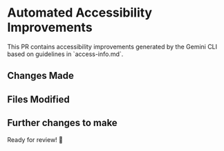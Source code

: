 # Automated Accessibility Improvements

This PR contains accessibility improvements generated by the Gemini CLI based on guidelines in \`access-info.md\`.

## Changes Made
<!-- Note the specific changes and reference the file the change was made in. Describe how they make the script more accessible. -->

## Files Modified
<!-- List all of the files with changes -->

## Further changes to make
<!-- Make note of any changes that need to be made that effect the visual output / content of the page -->

Ready for review! 🚀